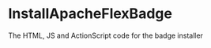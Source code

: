 InstallApacheFlexBadge
======================

The HTML, JS and ActionScript code for the badge installer